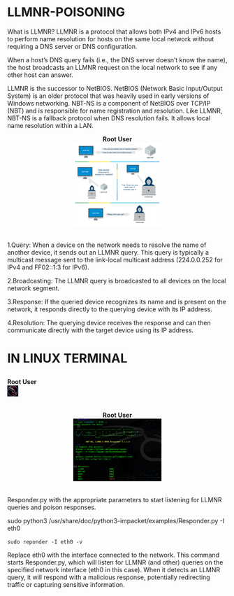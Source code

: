 # LLMNR-POISONING

What is LLMNR?
LLMNR is a protocol that allows both IPv4 and IPv6 hosts to perform name resolution for hosts on the same local network without requiring a DNS server or DNS configuration.

When a host’s DNS query fails (i.e., the DNS server doesn’t know the name), the host broadcasts an LLMNR request on the local network to see if any other host can answer.

LLMNR is the successor to NetBIOS.  NetBIOS (Network Basic Input/Output System) is an older protocol that was heavily used in early versions of Windows networking. NBT-NS is a component of NetBIOS over TCP/IP (NBT) and is responsible for name registration and resolution.  Like LLMNR, NBT-NS is a fallback protocol when DNS resolution fails. It allows local name resolution within a LAN.

<p align="center">
<b>Root User</b>
<br/>
  <img src="https://github.com/BunNYb8989/LLMNR/blob/main/llmnr.png" height="40%" width="40%"/>
<br/>
<br/>
</p>

1.Query: When a device on the network needs to resolve the name of another device, it sends out an LLMNR query.
This query is typically a multicast message sent to the link-local multicast address (224.0.0.252 for IPv4 and FF02::1:3 for IPv6).

2.Broadcasting: The LLMNR query is broadcasted to all devices on the local network segment.

3.Response: If the queried device recognizes its name and is present on the network, it responds directly to the querying device with its IP address.

4.Resolution: The querying device receives the response and can then communicate directly with the target device using its IP address.

 # IN LINUX TERMINAL  <p align="center">
<b>Root User</b>
<br/>
  <img src="https://github.com/BunNYb8989/LLMNR/blob/main/kali.gif" height="5%" width="5%"/>
<br/>
<br/>
</p>

<p align="center">
<b>Root User</b>
<br/>
  <img src="https://github.com/BunNYb8989/LLMNR/blob/main/responder.png" height="40%" width="40%"/>
<br/>
<br/>
</p>

Responder.py with the appropriate parameters to start listening for LLMNR queries and poison responses.

sudo python3 /usr/share/doc/python3-impacket/examples/Responder.py -I eth0

```
sudo reponder -I eth0 -v
```

Replace eth0 with the interface connected to the network.
This command starts Responder.py, which will listen for LLMNR (and other) queries on the specified network interface (eth0 in this case).
When it detects an LLMNR query, it will respond with a malicious response, potentially redirecting traffic or capturing sensitive information.
